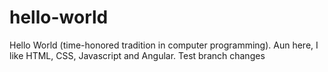 # hello-world
Hello World (time-honored tradition in computer programming).
Aun here, I like HTML, CSS, Javascript and Angular.
Test branch changes
